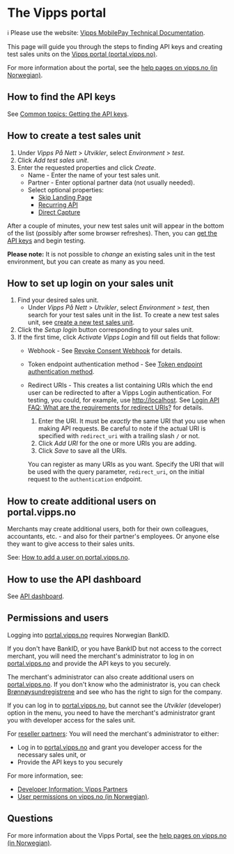 <!-- START_METADATA
---
title: Vipps portal
sidebar_position: 40
pagination_next: null
pagination_prev: null
---
END_METADATA -->

# The Vipps portal

<!-- START_COMMENT -->

ℹ️ Please use the website:
[Vipps MobilePay Technical Documentation](https://developer.vippsmobilepay.com/).

<!-- END_COMMENT -->

This page will guide you through the steps to finding API keys and creating test sales units
on the [Vipps portal (portal.vipps.no)](https://portal.vipps.no).

For more information about the portal, see the
[help pages on vipps.no (in Norwegian)](https://vipps.no/hjelp/vipps/kundeforholdet-mitt/hva-får-jeg-tilgang-til-når-jeg-logger-meg-inn-på-vippsportalen/).


## How to find the API keys

See [Common topics: Getting the API keys](https://developer.vippsmobilepay.com/docs/vipps-developers/common-topics/api-keys#getting-the-api-keys).


## How to create a test sales unit

1. Under _Vipps På Nett_ > _Utvikler_, select _Environment_ > _test_.
1. Click _Add test sales unit_.
1. Enter the requested properties and click _Create_.
   * Name - Enter the name of your test sales unit.
   * Partner - Enter optional partner data (not usually needed).
   * Select optional properties:
     * [Skip Landing Page](../faqs/vipps-landing-page-faq.md#is-it-possible-to-skip-the-landing-page)
     * [Recurring API](/docs/APIs/recurring-api)
     * [Direct Capture](../common-topics/reserve-and-capture.md#direct-capture)

After a couple of minutes, your new test sales unit will appear in the bottom of the list (possibly after some browser refreshes).
Then, you can [get the API keys](../common-topics/api-keys#getting-the-api-keys) and begin testing.

**Please note:** It is not possible to _change_ an existing sales unit in the test environment,
but you can create as many as you need.

## How to set up login on your sales unit

1. Find your desired sales unit.
   * Under _Vipps På Nett_ > _Utvikler_, select _Environment_ > _test_, then search for your test sales unit in the list. To create a new test sales unit, see
     [create a new test sales unit](#how-to-create-a-test-sales-unit).
1. Click the _Setup login_ button corresponding to your sales unit.
1. If the first time, click _Activate Vipps Login_ and fill out fields that follow:
    * Webhook - See [Revoke Consent Webhook](https://developer.vippsmobilepay.com/docs/APIs/login-api/api-guide/important-information#revoke-consent-webhook) for details.
    * Token endpoint authentication method - See
    [Token endpoint authentication method](https://developer.vippsmobilepay.com/docs/APIs/login-api/api-guide/core-concepts#token-endpoint-authentication-method).
    * Redirect URIs - This creates a list containing URIs which the end user can be redirected to after a Vipps Login authentication.
      For testing, you could, for example, use <http://localhost>.
      See [Login API FAQ: What are the requirements for redirect URIs?](https://developer.vippsmobilepay.com/docs/APIs/login-api/vipps-login-api-faq#what-are-the-requirements-for-redirect-uris) for details.
      1. Enter the URI. It must be _exactly_ the same URI that you use when making API requests.
        Be careful to note if the actual URI is specified with `redirect_uri` with a trailing slash `/` or not.
      2. Click _Add URI_ for the one or more URIs you are adding.
      3. Click _Save_ to save all the URIs.

      You can register as many URIs as you want. Specify the URI that will be used with
      the query parameter, `redirect_uri`, on the initial request to the `authentication`
      endpoint.



## How to create additional users on portal.vipps.no

Merchants may create additional users, both for their own colleagues,
accountants, etc. - and also for their partner's employees.
Or anyone else they want to give access to their sales units.

See:
[How to add a user on portal.vipps.no](/docs/vipps-partner/add-portal-user).


## How to use the API dashboard

See [API dashboard](api-dashboard.md).

## Permissions and users

Logging into [portal.vipps.no](https://portal.vipps.no) requires Norwegian BankID.

If you don't have BankID, or you have BankID but not access to the correct merchant,
you will need the merchant's administrator to log in on
[portal.vipps.no](https://portal.vipps.no)
and provide the API keys to you securely.

The merchant's administrator can also create additional users on
[portal.vipps.no](https://portal.vipps.no).
If you don't know who the administrator is, you can check
[Brønnøysundregistrene](https://www.brreg.no)
and see who has the right to sign for the company.

If you can log in to [portal.vipps.no](https://portal.vipps.no), but cannot see
the _Utvikler_ (developer) option in the menu, you need to have the
merchant's administrator grant you with developer access for the sales unit.

For
[reseller partners](/docs/vipps-partner):
You will need the merchant's administrator to either:

* Log in to
  [portal.vipps.no](https://portal.vipps.no)
  and grant you developer access for the necessary sales unit, or
* Provide the API keys to you securely

For more information, see:

* [Developer Information: Vipps Partners](/docs/vipps-partner)
* [User permissions on vipps.no (in Norwegian)](https://vipps.no/hjelp/vipps/kundeforholdet-mitt/hvilke-tilganger-kan-vi-opprette-i-vippsportalen/).

## Questions

For more information about the Vipps Portal, see the
[help pages on vipps.no (in Norwegian)](https://vipps.no/hjelp/vipps/kundeforholdet-mitt/hva-får-jeg-tilgang-til-når-jeg-logger-meg-inn-på-vippsportalen/).
